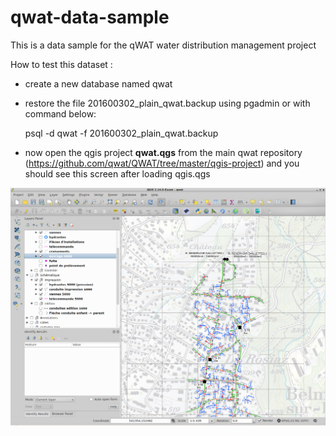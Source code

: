 # qwat-data-sample

This is a data sample for the qWAT water distribution management project

How to test this dataset :

- create a new database named qwat
- restore the file 201600302_plain_qwat.backup using pgadmin or with command below:

    psql -d qwat -f 201600302_plain_qwat.backup

- now open the qgis project **qwat.qgs** from the main qwat repository (https://github.com/qwat/QWAT/tree/master/qgis-project)
and you should see this screen after loading qgis.qgs

![qwat-demo](qgis.png)
